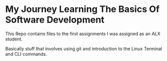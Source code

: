 
# My Journey Learning The Basics Of Software Development

This Repo contains files to the first assignments I was assigned as an ALX student.

Basically stuff that involves using git and introduction to the Linux Terminal and CLI commands.
